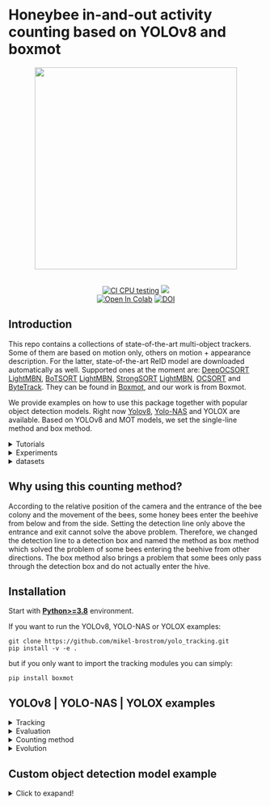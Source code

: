 # Honeybee in-and-out activity counting based on YOLOv8 and boxmot


<div align="center">
  <p>
  <img src="boxmot/strongsort/results/track_all_seg_1280_025conf.gif" width="400"/>
  </p>
  <br>
  <div>
  <a href="https://github.com/mikel-brostrom/yolov8_tracking/actions/workflows/ci.yml"><img src="https://github.com/mikel-brostrom/yolov8_tracking/actions/workflows/ci.yml/badge.svg" alt="CI CPU testing"></a>
  <a href="https://pepy.tech/project/boxmot"><img src="https://static.pepy.tech/personalized-badge/boxmot?period=month&units=international_system&left_color=grey&right_color=orange&left_text=Downloads"></a>
  <br>  
  <a href="https://colab.research.google.com/drive/18nIqkBr68TkK8dHdarxTco6svHUJGggY?usp=sharing"><img src="https://colab.research.google.com/assets/colab-badge.svg" alt="Open In Colab"></a>
<a href="https://doi.org/10.5281/zenodo.7629840"><img src="https://zenodo.org/badge/DOI/10.5281/zenodo.7629840.svg" alt="DOI"></a>
  </div>
</div>


## Introduction

This repo contains a collections of state-of-the-art multi-object trackers. Some of them are based on motion only, others on motion + appearance description. For the latter, state-of-the-art ReID model are downloaded automatically as well. Supported ones at the moment are: [DeepOCSORT](https://arxiv.org/abs/2302.11813) [LightMBN](https://arxiv.org/pdf/2101.10774.pdf), [BoTSORT](https://arxiv.org/abs/2206.14651) [LightMBN](https://github.com/jixunbo/LightMBN)[](https://arxiv.org/pdf/2101.10774.pdf), [StrongSORT](https://github.com/dyhBUPT/StrongSORT)[](https://arxiv.org/abs/2202.13514) [LightMBN](https://github.com/jixunbo/LightMBN)[](https://arxiv.org/pdf/2101.10774.pdf), [OCSORT](https://github.com/noahcao/OC_SORT)[](https://arxiv.org/abs/2203.14360) and [ByteTrack](https://github.com/ifzhang/ByteTrack)[](https://arxiv.org/abs/2110.06864). They can be found in [Boxmot](https://github.com/mikel-brostrom/yolo_tracking), and our work is from Boxmot.

We provide examples on how to use this package together with popular object detection models. Right now [Yolov8](https://github.com/ultralytics), [Yolo-NAS](https://github.com/Deci-AI/super-gradients) and YOLOX are available. Based on YOLOv8 and MOT models, we set the single-line method and box method.


<details>
<summary>Tutorials</summary>

* [Yolov8 training (link to external repository)](https://docs.ultralytics.com/modes/train/)&nbsp;
* [Deep appearance descriptor training (link to external repository)](https://kaiyangzhou.github.io/deep-person-reid/user_guide.html)&nbsp;
* [ReID model export to ONNX, OpenVINO, TensorRT and TorchScript](https://github.com/mikel-brostrom/yolov8_tracking/wiki/ReID-multi-framework-model-export)&nbsp;
* [Evaluation on custom tracking dataset](https://github.com/mikel-brostrom/yolov8_tracking/wiki/How-to-evaluate-on-custom-tracking-dataset)&nbsp;
* [ReID inference acceleration with Nebullvm](https://colab.research.google.com/drive/1APUZ1ijCiQFBR9xD0gUvFUOC8yOJIvHm?usp=sharing)&nbsp;
  
  </details>
  
<details>
<summary>Experiments</summary>

In inverse chronological order:

* [Evaluation of the params evolved for first half of MOT17 on the complete MOT17](https://github.com/mikel-brostrom/Yolov5_StrongSORT_OSNet/wiki/Evaluation-of-the-params-evolved-for-first-half-of-MOT17-on-the-complete-MOT17)

* [MOT metrics](https://github.com/cheind/py-motmetrics)
  
* [Darklabel for MOT](https://github.com/darkpgmr/DarkLabel)

  </details>

<details>
<summary>datasets</summary>

In inverse chronological order:

* [honeybee detection training set](https://zenodo.org/records/10827406)

* [test set for MOT](https://zenodo.org/records/10828561)
  
* [Darklabel for MOT](https://github.com/darkpgmr/DarkLabel)

  </details>

## Why using this counting method?

According to the relative position of the camera and the entrance of the bee colony and the movement of the bees, some honey bees enter the beehive from below and from the side. Setting the detection line only above the entrance and exit cannot solve the above problem. Therefore, we changed the detection line to a detection box and named the method as box method which solved the problem of some bees entering the beehive from other directions. The box method also brings a problem that some bees only pass through the detection box and do not actually enter the hive.

## Installation

Start with [**Python>=3.8**](https://www.python.org/) environment.

If you want to run the YOLOv8, YOLO-NAS or YOLOX examples:

```
git clone https://github.com/mikel-brostrom/yolo_tracking.git
pip install -v -e .
```

but if you only want to import the tracking modules you can simply:

```
pip install boxmot
```


## YOLOv8 | YOLO-NAS | YOLOX examples

<details>
<summary>Tracking</summary>

<details>
<summary>Yolo models</summary>
  


```bash
$ python examples/track.py --yolo-model yolov8n       # bboxes only
  python examples/track.py --yolo-model yolo_nas_s    # bboxes only
  python examples/track.py --yolo-model yolox_n       # bboxes only
                                        yolov8n-seg   # bboxes + segmentation masks
                                        yolov8n-pose  # bboxes + pose estimation

```
  
  </details>

<details>
<summary>Tracking methods</summary>

```bash
$ python examples/track.py --tracking-method deepocsort
                                             strongsort
                                             ocsort
                                             bytetrack
                                             botsort
```
  
</details>

<details>
<summary>Tracking sources</summary>

Tracking can be run on most video formats

```bash
$ python examples/track.py --source 0                               # webcam
                                    img.jpg                         # image
                                    vid.mp4                         # video
                                    path/                           # directory
                                    path/*.jpg                      # glob
                                    'https://youtu.be/Zgi9g1ksQHc'  # YouTube
                                    'rtsp://example.com/media.mp4'  # RTSP, RTMP, HTTP stream
```

</details>

<details>
<summary>Select Yolov8 model</summary>

There is a clear trade-off between model inference speed and overall performance. In order to make it possible to fulfill your inference speed/accuracy needs you can select a Yolov5 family model for automatic download. These model can be further optimized for you needs by the [export.py](https://github.com/ultralytics/yolov5/blob/master/export.py) script

```bash
$ python examples/track.py --source 0 --yolo-model yolov8n.pt --img 640
                                          yolov8s.tflite
                                          yolov8m.pt
                                          yolov8l.onnx 
                                          yolov8x.pt --img 1280
                                          ...
```
  
</details>

<details>
<summary>Select ReID model</summary>

Some tracking methods combine appearance description and motion in the process of tracking. For those which use appearance, you can choose a ReID model based on your needs from this [ReID model zoo](https://kaiyangzhou.github.io/deep-person-reid/MODEL_ZOO). These model can be further optimized for you needs by the [reid_export.py](https://github.com/mikel-brostrom/Yolov5_StrongSORT_OSNet/blob/master/reid_export.py) script

```bash
$ python examples/track.py --source 0 --reid-model lmbn_n_cuhk03_d.pt
                                                   osnet_x0_25_market1501.pt
                                                   mobilenetv2_x1_4_msmt17.engine
                                                   resnet50_msmt17.onnx
                                                   osnet_x1_0_msmt17.pt
                                                   ...
```

</details>
  
<details>
<summary>Filter tracked classes</summary>

By default the tracker tracks all MS COCO classes.

If you want to track a subset of the classes that you model predicts, add their corresponding index after the classes flag,

```bash
python examples/track.py --source 0 --yolo-model yolov8s.pt --classes 16 17  # COCO yolov8 model. Track cats and dogs, only
```

[Here](https://tech.amikelive.com/node-718/what-object-categories-labels-are-in-coco-dataset/) is a list of all the possible objects that a Yolov8 model trained on MS COCO can detect. Notice that the indexing for the classes in this repo starts at zero

</details>

<details>
<summary>MOT compliant results</summary>
  
Can be saved to your experiment folder `runs/track/<yolo_model>_<deep_sort_model>/` by 

```bash
python examples/track.py --source ... --save-txt
```

</details>

</details>
  
<details>
<summary>Evaluation</summary>

Evaluate a combination of detector, tracking method and ReID model on standard MOT dataset or you custom one by

```bash
$ python3 examples/val.py --yolo-model yolo_nas_s.pt --reid-model osnetx1_0_dukemtcereid.pt --tracking-method deepocsort --benchmark MOT16
                          --yolo-model yolox_n.pt    --reid-model osnet_ain_x1_0_msmt17.pt  --tracking-method ocsort     --benchmark MOT17 
                          --yolo-model yolov8s.pt    --reid-model lmbn_n_market.pt          --tracking-method strongsort --benchmark <your-custom-dataset>
```
  
</details>
  </details>
<details>
<summary>Counting method</summary>

Demo_1 is the single-line method for show, Demo_1_hide is the single-line method for work
Demo_2 is the Box method for show,, Demo_2_hide is the Box method for work

```bash
$ python examples/demo_1.py --tracking-method deepocsort
                                             strongsort
                                             ocsort
                                             bytetrack
                                             botsort
```

<details>
<summary>Counting sources</summary>

Tracking can be run on most video formats

```bash
$ python examples/demo_1.py --source 0                               # webcam
                                    img.jpg                         # image
                                    vid.mp4                         # video
                                    path/                           # directory
                                    path/*.jpg                      # glob
                                    'https://youtu.be/Zgi9g1ksQHc'  # YouTube
                                    'rtsp://example.com/media.mp4'  # RTSP, RTMP, HTTP stream
```

</details>  
</details>

<details>
<summary>Evolution</summary>

We use a fast and elitist multiobjective genetic algorithm for tracker hyperparameter tuning. By default the objectives are: HOTA, MOTA, IDF1. Run it by

```bash
$ python examples/evolve.py --tracking-method strongsort --benchmark MOT17 --n-trials 100  # tune strongsort for MOT17
                            --tracking-method ocsort     --benchmark <your-custom-dataset> --objective HOTA # tune ocsort for maximizing HOTA on your custom tracking dataset
```

The set of hyperparameters leading to the best HOTA result are written to the tracker's config file.
  
</details>


## Custom object detection model example
  
<details>
<summary>Click to exapand!</summary>

```python
from boxmot import DeepOCSORT
from pathlib import Path


tracker = DeepOCSORT(
  model_weights=Path('osnet_x0_25_msmt17.pt'),  # which ReID model to use
  device='cuda:0',  # 'cpu', 'cuda:0', 'cuda:1', ... 'cuda:N'
  fp16=True,  # wether to run the ReID model with half precision or not
)
  
cap = cv.VideoCapture(0)
while True:
    ret, im = cap.read()
    ...
    # dets (numpy.ndarray): 
    #  - your model's nms:ed outputs of shape Nx6 (x, y, x, y, conf, cls)
    # im   (numpy.ndarray):
    #  - the original hxwx3 image (for better ReID results)
    #  - the downscaled hxwx3 image fed to you model (faster)
    tracker_outputs = tracker.update(dets, im)  # --> (x, y, x, y, id, conf, cls)
    ...
```
  
</details>
